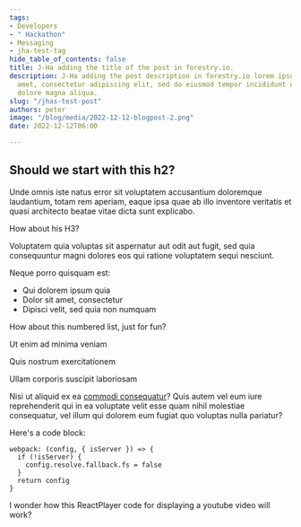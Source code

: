 ```yaml
---
tags:
- Developers
- " Hackathon"
- Messaging
- jha-test-tag
hide_table_of_contents: false
title: J-Ha adding the title of the post in forestry.io.
description: J-Ha adding the post description in forestry.io lorem ipsum dolor sit
  amet, consectetur adipiscing elit, sed do eiusmod tempor incididunt ut labore et
  dolore magna aliqua.
slug: "/jhas-test-post"
authors: peter
image: "/blog/media/2022-12-12-blogpost-2.png"
date: 2022-12-12T06:00

---
```

## Should we start with this h2?

Unde omnis iste natus error sit voluptatem accusantium doloremque laudantium, totam rem aperiam, eaque ipsa quae ab illo inventore veritatis et quasi architecto beatae vitae dicta sunt explicabo.

How about his H3?

Voluptatem quia voluptas sit aspernatur aut odit aut fugit, sed quia consequuntur magni dolores eos qui ratione voluptatem sequi nesciunt.

Neque porro quisquam est:

* Qui dolorem ipsum quia
* Dolor sit amet, consectetur
* Dipisci velit, sed quia non numquam

How about this numbered list, just for fun?

Ut enim ad minima veniam

Quis nostrum exercitationem

Ullam corporis suscipit laboriosam

Nisi ut aliquid ex ea [commodi consequatur](https://www.lipsum.com/ "Here's a link title")? Quis autem vel eum iure reprehenderit qui in ea voluptate velit esse quam nihil molestiae consequatur, vel illum qui dolorem eum fugiat quo voluptas nulla pariatur?

Here's a code block:

    webpack: (config, { isServer }) => {
      if (!isServer) {
        config.resolve.fallback.fs = false
      }
      return config
    }

I wonder how this ReactPlayer code for displaying a youtube video will work?

<ReactPlayer width="100%" controls url='https://www.youtube.com/watch?v=8_ufTvYBdLo' />